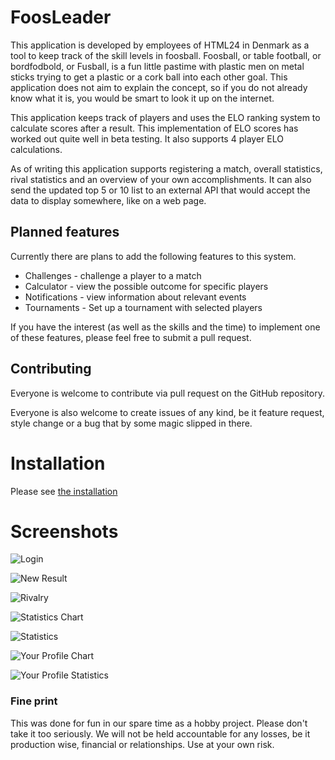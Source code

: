 # FoosLeader

This application is developed by employees of HTML24 in Denmark as a tool to keep track of the skill levels in foosball.
Foosball, or table football, or bordfodbold, or Fusball, is a fun little pastime with plastic men on metal sticks 
trying to get a plastic or a cork ball into each other goal. This application does not aim to explain the concept, so
if you do not already know what it is, you would be smart to look it up on the internet. 

This application keeps track of players and uses the ELO ranking system to calculate scores after a result. This 
implementation of ELO scores has worked out quite well in beta testing. It also supports 4 player ELO calculations.

As of writing this application supports registering a match, overall statistics, rival statistics and an overview of
your own accomplishments.  It can also send the updated top 5 or 10 list to an external API that would accept the data
to display somewhere, like on a web page. 

## Planned features

Currently there are plans to add the following features to this system.

* Challenges - challenge a player to a match
* Calculator - view the possible outcome for specific players
* Notifications - view information about relevant events
* Tournaments - Set up a tournament with selected players 

If you have the interest (as well as the skills and the time) to implement one of these features, please feel free
to submit a pull request.

## Contributing 

Everyone is welcome to contribute via pull request on the GitHub repository. 

Everyone is also welcome to create issues of any kind, be it feature request, style change or a bug that by some magic
slipped in there.

# Installation

Please see [the installation](INSTALLATION.md)

# Screenshots

![Login](/../screenshots/screenshots/Login.png?raw=true "Login screen")

![New Result](/../screenshots/screenshots/NewResult.png?raw=true "This is how it looks when you add a new result")

![Rivalry](/../screenshots/screenshots/Rivalry.png?raw=true "Small portion of the rivalry overview")

![Statistics Chart](/../screenshots/screenshots/StatisticsChart.png?raw=true "Chart displaying the history of rank changes")

![Statistics](/../screenshots/screenshots/Statistics.png?raw=true "Few statistics")

![Your Profile Chart](/../screenshots/screenshots/YourProfileChart.png?raw=true "Chart displaying your changes")

![Your Profile Statistics](/../screenshots/screenshots/YourProfileStats.png?raw=true "Few profile statistics")

### Fine print

This was done for fun in our spare time as a hobby project. Please don't take it too seriously. We will not be held
accountable for any losses, be it production wise, financial or relationships. Use at your own risk.

